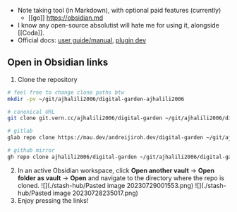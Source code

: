 * Note taking tool (in Markdown), with optional paid features (currently)
	* [[go]] https://obsidian.md
* I know any open-source absolutist will hate me for using it, alongside [[Coda]].
* Official docs: [user guide/manual](https://help.obsidian.md/), [plugin dev](https://docs.obsidian.md)
## Open in Obsidian links

1. Clone the repository
```bash
# feel free to change clone paths btw
mkdir -pv ~/git/ajhalili2006/digital-garden-ajhalili2006

# canonical URL
git clone git.vern.cc/ajhalili2006/digital-garden ~/git/ajhalili2006/digital-garden-ajhalili2006

# gitlab
glab repo clone https://mau.dev/andreijiroh.dev/digital-garden ~/git/ajhalili2006/digital-garden-ajhalili2006

# github mirror
gh repo clone ajhalili2006/digital-garden ~/git/ajhalili2006/digital-garden-ajhalili2006
```
2. In an active Obsidian workspace, click **Open another vault** -> **Open folder as vault** -> **Open** and navigate to the directory where the repo is cloned.
   ![](./stash-hub/Pasted image 20230729001553.png)
   ![](./stash-hub/Pasted image 20230728235017.png)
3. Enjoy pressing the links!
